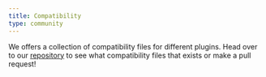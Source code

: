```yaml
---
title: Compatibility
type: community
---
```


We offers a collection of compatibility files for different plugins. Head over to our [repository](https://github.com/wp-papi/compatibility) to see what compatibility files that exists or make a pull request!
